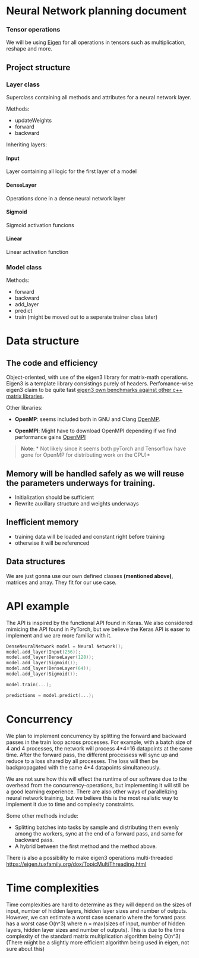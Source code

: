 # Neural Network planning document

### Tensor operations
We will be using [Eigen](https://eigen.tuxfamily.org/index.php?title=Main_Page) for all operations in tensors such as multiplication, reshape and more.

##  Project structure

### Layer class
Superclass containing all methods and attributes for a neural network layer.

Methods:
- updateWeights
- forward
- backward

Inheriting layers:

#### Input
Layer containing all logic for the first layer of a model

#### DenseLayer
Operations done in a dense neural network layer
#### Sigmoid
Sigmoid activation funcions

#### Linear
Linear activation function

### Model class

Methods:
- forward
- backward
- add_layer
- predict
- train (might be moved out to a seperate trainer class later)

# Data structure
## The code and efficiency
Object-oriented, with use of the eigen3 library for matrix-math operations. Eigen3 is a template library consistings purely of headers. Perfomance-wise eigen3 claim to be quite fast [eigen3 own benchmarks against other c++ matrix libraries](http://eigen.tuxfamily.org/index.php?title=Benchmark).

Other libraries:
* **OpenMP**: seems included both in GNU and Clang [OpenMP](https://www.openmp.org/resources/openmp-compilers-tools/). 

* **OpenMPI**: Might have to download OpenMPI depending if we find performance gains [OpenMPI](https://www.open-mpi.org/doc/current/) 

> **Note**: * Not likely since it seems both pyTorch and Tensorflow have gone for OpenMP for distributing work on the CPU)*

## Memory will be handled safely as we will reuse the parameters underways for training.
* Initialization should be sufficient
* Rewrite auxillary structure and weights underways

## Inefficient memory
- training data will be loaded and constant right before training
- otherwise it will be referenced 

## Data structures
We are just gonna use our own defined classes **(mentioned above)**, matrices and array.
They fit for our use case.

# API example

The API is inspired by the functional API found in Keras. We also considered mimicing the API found in PyTorch, but we believe the Keras API is easer to implement and we are more familiar with it.

```cpp
DenseNeuralNetwork model = Neural Network();
model.add_layer(Input(256));
model.add_layer(DenseLayer(128));
model.add_layer(Sigmoid());
model.add_layer(DenseLayer(64));
model.add_layer(Sigmoid());

model.train(...);

predictions = model.predict(...);
```

# Concurrency

We plan to implement concurrency by splitting the forward and backward passes in the train loop across processes. For example, with a batch size of 4 and 4 processes, the network will process 4\*4=16 datapoints at the same time. After the forward pass, the different processess will sync up and reduce to a loss shared by all processes. The loss will then be backpropagated with the same 4\*4 datapoints simultaneously.

We are not sure how this will effect the runtime of our software due to the overhead from the concurrency-operations, but implementing it will still be a good learning experience. There are also other ways of parallelizing neural network training, but we believe this is the most realistic way to implement it due to time and complexity constraints.

Some other methods include:
* Splitting batches into tasks by sample and distributing them evenly among the workers, sync at the end of a forward pass, and same for backward pass.
* A hybrid between the first method and the method above.

There is also a possibility to make eigen3 operations multi-threaded https://eigen.tuxfamily.org/dox/TopicMultiThreading.html

# Time complexities
Time complexities are hard to determine as they will depend on the sizes of input, number of hidden layers, hidden layer sizes and number of outputs. However, we can estimate a worst case scenario where the forward pass has a worst case O(n^3) where n = max(sizes of input, number of hidden layers, hidden layer sizes and number of outputs). This is due to the time complexity of the standard matrix multiplication algorithm being O(n^3) (There might be a slightly more efficient algorithm being used in eigen, not sure about this)
